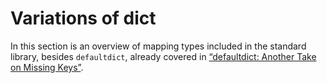 # Variations of dict

In this section is an overview of mapping types included in the standard library, besides `defaultdict`, already covered in [“defaultdict: Another Take on Missing Keys”](#defaultdict_sec).